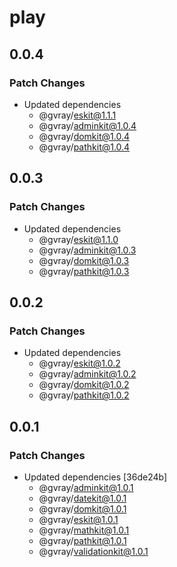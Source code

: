 # play

## 0.0.4

### Patch Changes

- Updated dependencies
  - @gvray/eskit@1.1.1
  - @gvray/adminkit@1.0.4
  - @gvray/domkit@1.0.4
  - @gvray/pathkit@1.0.4

## 0.0.3

### Patch Changes

- Updated dependencies
  - @gvray/eskit@1.1.0
  - @gvray/adminkit@1.0.3
  - @gvray/domkit@1.0.3
  - @gvray/pathkit@1.0.3

## 0.0.2

### Patch Changes

- Updated dependencies
  - @gvray/eskit@1.0.2
  - @gvray/adminkit@1.0.2
  - @gvray/domkit@1.0.2
  - @gvray/pathkit@1.0.2

## 0.0.1

### Patch Changes

- Updated dependencies [36de24b]
  - @gvray/adminkit@1.0.1
  - @gvray/datekit@1.0.1
  - @gvray/domkit@1.0.1
  - @gvray/eskit@1.0.1
  - @gvray/mathkit@1.0.1
  - @gvray/pathkit@1.0.1
  - @gvray/validationkit@1.0.1
